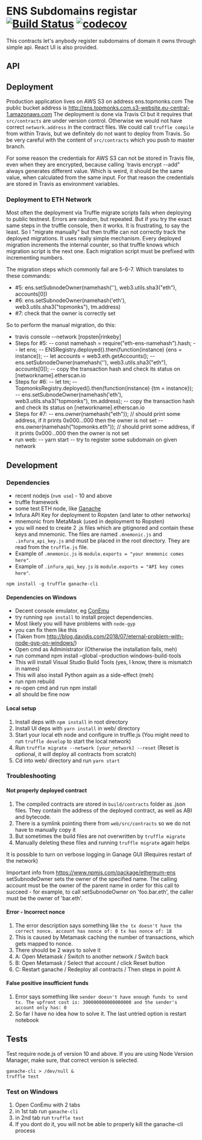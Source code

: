 # ENS Subdomains registar [![Build Status](https://travis-ci.com/topmonks/ens-registrar.svg?branch=master)](https://travis-ci.com/topmonks/ens-registrar) [![codecov](https://codecov.io/gh/topmonks/ens-registrar/branch/master/graph/badge.svg)](https://codecov.io/gh/topmonks/ens-registrar)

This contracts let's anybody register subdomains of domain it owns through simple api. React UI is also provided.

## API

## Deployment
Production application lives on AWS S3 on address ens.topmonks.com
The public bucket address is http://ens.topmonks.com.s3-website.eu-central-1.amazonaws.com
The deployment is done via Travis CI
but it requires that `src/contracts` are under version control. Otherwise we would not have correct `network.address` in the contract files. We could call `truffle compile` from within Travis, but we definitely do not want to deploy from Travis. 
So be very careful with the content of `src/contracts` which you push to master branch.

For some reason the credentials for AWS S3 can not be stored in Travis file, even when they are encrypted, because calling `travis encrypt --add" always generates different value. Which is weird, it should be the same value, when calculated from the same input. For that reason the credentials are stored in Travis as environment variables.

### Deployment to ETH Network
Most often the deployment via Truffle migrate scripts fails when deploying to public testnest. Errors are random, but repeated. But if you try the exact same steps in the truffle console, then it works. It is frustrating, to say the least. So I "migrate manually" but then truffle can not correctly track the deployed migrations. It uses really simple mechanism. Every deployed migration increments the internal counter, so that truffle knows which migration script is the next one. Each migration script must be prefixed with incrementing numbers.

The migration steps which commonly fail are 5-6-7. Which translates to these commands:
- #5: ens.setSubnodeOwner(namehash(''), web3.utils.sha3("eth"), accounts[0])
- #6: ens.setSubnodeOwner(namehash('eth'), web3.utils.sha3("topmonks"), tm.address)
- #7: check that the owner is correctly set

So to perform the manual migration, do this:
- travis console --network [ropsten|rinkeby]
- Steps for #5:
-- const namehash = require("eth-ens-namehash").hash;
-- let ens;
-- ENSRegistry.deployed().then(function(instance) {ens = instance});
-- let accounts = web3.eth.getAccounts();
-- ens.setSubnodeOwner(namehash(''), web3.utils.sha3("eth"), accounts[0]);
-- copy the transaction hash and check its status on [networkname].etherscan.io
- Steps for #6:
-- let tm;
-- TopmonksRegistry.deployed().then(function(instance) {tm = instance});
-- ens.setSubnodeOwner(namehash('eth'), web3.utils.sha3("topmonks"), tm.address);
-- copy the transaction hash and check its status on [networkname].etherscan.io
- Steps for #7:
-- ens.owner(namehash("eth")); // should print some address, if it prints 0x000...000 then the owner is not set
-- ens.owner(namehash("topmonks.eth"));  // should print some address, if it prints 0x000...000 then the owner is not set
- run web:
-- yarn start
-- try to register some subdomain on given network

## Development
### Dependencies

- recent nodejs (`nvm use`) - 10 and above
- truffle framework
- some test ETH node, like [Ganache](https://truffleframework.com/ganache/)
- Infura API Key for deployment to Ropsten (and later to other networks)
- mnemonic from MetaMask (used in deployment to Ropsten)
- you will need to create 2 .js files which are gitignored and contain these keys and mnemonic. The files are named `.mnemonic.js` and `.infura_api_key.js` and must be placed in the root directory. They are read from the `truffle.js` file.
- Example of `.mnemonic.js` is `module.exports = "your mnemonic comes here"`. 
- Example of `.infura_api_key.js` is `module.exports = "API key comes here"`. 

```
npm install -g truffle ganache-cli
```

#### Dependencies on Windows
- Decent console emulator, eg [ConEmu](https://conemu.github.io/)
- try running `npm install` to install project dependencies.
- Most likely you will have problems with `node-gyp`
- you can fix them like this
- (Taken from http://blog.davidjs.com/2018/07/eternal-problem-with-node-gyp-on-windows/)
- Open cmd as Administrator (Otherwise the installation fails, meh)
- run command npm install –global –production windows-build-tools
- This will install Visual Studio Build Tools (yes, I know, there is mismatch in names)
- This will also install Python again as a side-effect (meh)
- run npm rebuild
- re-open cmd and run npm install
- all should be fine now

#### Local setup
1. Install deps with `npm install` in root directory
2. Install UI deps with `yarn install` in web/ directory
3. Start your local eth node and configure in truffle.js (You might need to run `truffle develop` to start the local network)
3. Run `truffle migrate --network [your_network] --reset` (Reset is optional, it will deploy all contracts from scratch)
4. Cd into web/ directory and run `yarn start`

### Troubleshooting
#### Not properly deployed contract 
1. The compiled contracts are stored in `build/contracts` folder as .json files. They contain the address of the deployed contract, as well as ABI and bytecode.
1. There is a symlink pointing there from `web/src/contracts` so we do not have to manually copy it
1. But sometimes the build files are not overwritten by `truffle migrate`
1. Manually deleting these files and running `truffle migrate` again helps

It is possible to turn on verbose logging in Ganage GUI (Requires restart of the network)

Important info from https://www.npmjs.com/package/ethereum-ens
setSubnodeOwner sets the owner of the specified name. The calling account must be the owner of the parent name in order for this call to succeed - for example, to call setSubnodeOwner on 'foo.bar.eth', the caller must be the owner of 'bar.eth'.

#### Error - Incorrect nonce
1. The error description says something like `the tx doesn't have the correct nonce. account has nonce of: 0 tx has nonce of: 18`
1. This is caused by Metamask caching the number of transactions, which gets mapped to nonce.
1. There should be 2 ways to solve it
1. A: Open Metamask / Switch to another network / Switch back
1. B: Open Metamask / Select that account / click Reset button
1. C: Restart ganache / Redeploy all contracts / Then steps in point A

#### False positive insufficient funds
1. Error says something like `sender doesn't have enough funds to send tx. The upfront cost is: 300000000000000000 and the sender's account only has: 0`
1. So far I have no idea how to solve it. The last untried option is restart notebook


## Tests
Test require node.js of version 10 and above. If you are using Node Version Manager, make sure, that correct version is selected.
```
ganache-cli > /dev/null &
truffle test
```

### Test on Windows
1. Open ConEmu with 2 tabs
1. in 1st tab run `ganache-cli`
1. in 2nd tab run `truffle test`
1. If you dont do it, you will not be able to properly kill the ganache-cli process
